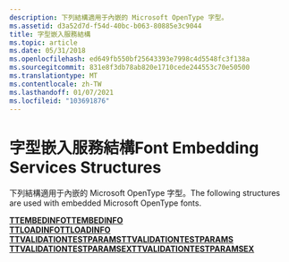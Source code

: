 ```yaml
---
description: 下列結構適用于內嵌的 Microsoft OpenType 字型。
ms.assetid: d3a52d7d-f54d-40bc-b063-80885e3c9044
title: 字型嵌入服務結構
ms.topic: article
ms.date: 05/31/2018
ms.openlocfilehash: ed649fb550bf25643393e7998c4d5548fc3f138a
ms.sourcegitcommit: 831e8f3db78ab820e1710cede244553c70e50500
ms.translationtype: MT
ms.contentlocale: zh-TW
ms.lasthandoff: 01/07/2021
ms.locfileid: "103691876"
---
```

# <a name="font-embedding-services-structures"></a><span data-ttu-id="9f200-103">字型嵌入服務結構</span><span class="sxs-lookup"><span data-stu-id="9f200-103">Font Embedding Services Structures</span></span>

<span data-ttu-id="9f200-104">下列結構適用于內嵌的 Microsoft OpenType 字型。</span><span class="sxs-lookup"><span data-stu-id="9f200-104">The following structures are used with embedded Microsoft OpenType fonts.</span></span>

<dl>

[<span data-ttu-id="9f200-105">**TTEMBEDINFO**</span><span class="sxs-lookup"><span data-stu-id="9f200-105">**TTEMBEDINFO**</span></span>](/windows/desktop/api/T2embapi/ns-t2embapi-ttembedinfo)  
[<span data-ttu-id="9f200-106">**TTLOADINFO**</span><span class="sxs-lookup"><span data-stu-id="9f200-106">**TTLOADINFO**</span></span>](/windows/desktop/api/T2embapi/ns-t2embapi-ttloadinfo)  
[<span data-ttu-id="9f200-107">**TTVALIDATIONTESTPARAMS**</span><span class="sxs-lookup"><span data-stu-id="9f200-107">**TTVALIDATIONTESTPARAMS**</span></span>](/windows/desktop/api/T2embapi/ns-t2embapi-ttvalidationtestsparams)  
[<span data-ttu-id="9f200-108">**TTVALIDATIONTESTPARAMSEX**</span><span class="sxs-lookup"><span data-stu-id="9f200-108">**TTVALIDATIONTESTPARAMSEX**</span></span>](/windows/desktop/api/T2embapi/ns-t2embapi-ttvalidationtestsparamsex)  
</dl>

 

 



